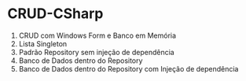 # CRUD-CSharp

1. CRUD com Windows Form e Banco em Memória
2. Lista Singleton
3. Padrão Repository sem injeção de dependência
4. Banco de Dados dentro do Repository
5. Banco de Dados dentro do Repository com Injeção de dependência